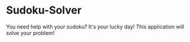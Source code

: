 # Sudoku-Solver
You need help with your sudoku? It's your lucky day! This application will solve your problem!
